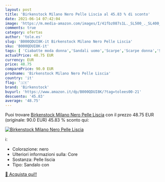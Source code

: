 ```yaml
---
layout: post
title: 'Birkenstock Milano Nero Pelle Liscia al 45.83 % di sconto'
date: 2021-06-14 07:42:04
image: 'https://m.media-amazon.com/images/I/41fbz087s1L._SL500_._SL400_.jpg'
comments: true
category: ofertas
author: 'tole.es'
slug: 'B000QDUI8K-it Birkenstock Milano Nero Pelle Liscia'
sku: 'B000QDUI8K-it'
tags: [ 'Ciabatte moda donna','Sandali uomo','Scarpe','Scarpe donna','Scarpe e borse','Scarpe uomo','Zoccoli e sabot donna','birkenstock', ]
actualPrice: 48.75 EUR
currency: EUR
price: 48.75
comparePrice: 90.0 EUR
prodname: 'Birkenstock Milano Nero Pelle Liscia'
country: 'it'
flag: '🇮🇹'
brand: 'Birkenstock'
buyurl: 'https://www.amazon.it/dp/B000QDUI8K/?tag=tolees00-21'
descuento: '45.83'
average: '48.75'
---
```


Puoi trovare [Birkenstock Milano Nero Pelle Liscia](https://www.amazon.it/dp/B000QDUI8K/?tag=tolees00-21) con il prezzo 48.75 EUR (originale: 90.0 EUR) 45.83 % sconto qui:

[![Birkenstock Milano Nero Pelle Liscia](https://m.media-amazon.com/images/I/41fbz087s1L._SL500_._SL400_.jpg)](https://www.amazon.it/dp/B000QDUI8K/?tag=tolees00-21)

ℹ️:

- Colorazione: nero
- Ulteriori informazioni sulla: Core
- Sostanza: Pelle liscia
- Tipo: Sandalo con

[🛒 Acquista qui!!](https://www.amazon.it/dp/B000QDUI8K/?tag=tolees00-21)
